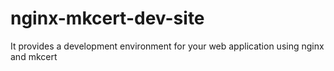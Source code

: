 # nginx-mkcert-dev-site

It provides a development environment for your web application using nginx and mkcert